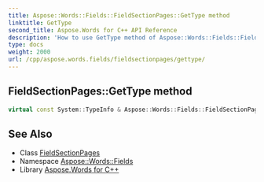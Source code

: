 ```yaml
---
title: Aspose::Words::Fields::FieldSectionPages::GetType method
linktitle: GetType
second_title: Aspose.Words for C++ API Reference
description: 'How to use GetType method of Aspose::Words::Fields::FieldSectionPages class in C++.'
type: docs
weight: 2000
url: /cpp/aspose.words.fields/fieldsectionpages/gettype/
---
```

## FieldSectionPages::GetType method




```cpp
virtual const System::TypeInfo & Aspose::Words::Fields::FieldSectionPages::GetType() const override
```

## See Also

* Class [FieldSectionPages](../)
* Namespace [Aspose::Words::Fields](../../)
* Library [Aspose.Words for C++](../../../)
